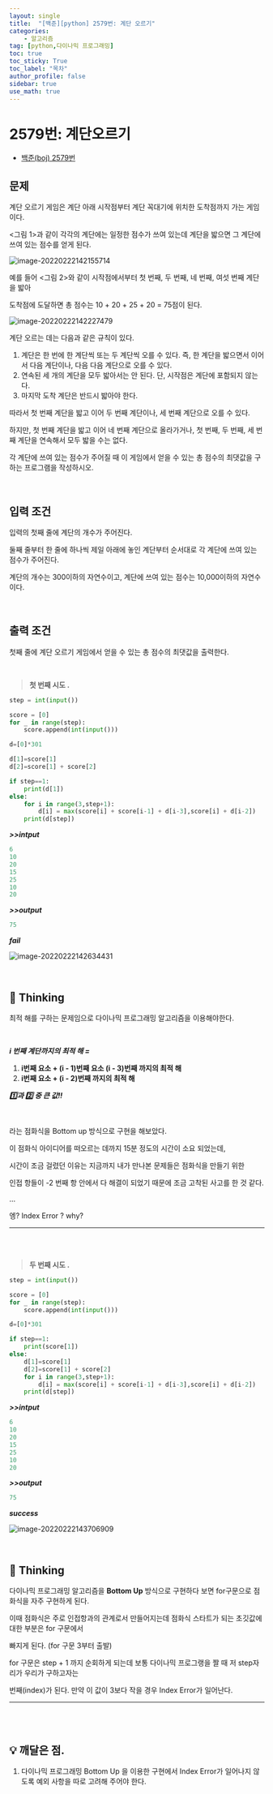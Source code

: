 ```yaml
---
layout: single
title:  "[백준][python] 2579번: 계단 오르기"
categories: 
    - 알고리즘
tag: [python,다이나믹 프로그래밍]
toc: true
toc_sticky: True
toc_label: "목차"
author_profile: false
sidebar: true
use_math: true
---
```


# 2579번: 계단오르기

* [백준(boj) 2579번](https://www.acmicpc.net/problem/2579)

## 문제

계단 오르기 게임은 계단 아래 시작점부터 계단 꼭대기에 위치한 도착점까지 가는 게임이다. 

<그림 1>과 같이 각각의 계단에는 일정한 점수가 쓰여 있는데 계단을 밟으면 그 계단에 쓰여 있는 점수를 얻게 된다.

![image-20220222142155714]({{geunskoo.github.io}}/images/2022-02-22-boj-2579/image-20220222142155714.png)

예를 들어 <그림 2>와 같이 시작점에서부터 첫 번째, 두 번째, 네 번째, 여섯 번째 계단을 밟아

도착점에 도달하면 총 점수는 10 + 20 + 25 + 20 = 75점이 된다.

![image-20220222142227479]({{geunskoo.github.io}}/images/2022-02-22-boj-2579/image-20220222142227479.png)



계단 오르는 데는 다음과 같은 규칙이 있다.

1. 계단은 한 번에 한 계단씩 또는 두 계단씩 오를 수 있다. 즉, 한 계단을 밟으면서 이어서 다음 계단이나, 다음 다음 계단으로 오를 수 있다.
2. 연속된 세 개의 계단을 모두 밟아서는 안 된다. 단, 시작점은 계단에 포함되지 않는다.
3. 마지막 도착 계단은 반드시 밟아야 한다.

따라서 첫 번째 계단을 밟고 이어 두 번째 계단이나, 세 번째 계단으로 오를 수 있다. 

하지만, 첫 번째 계단을 밟고 이어 네 번째 계단으로 올라가거나, 첫 번째, 두 번째, 세 번째 계단을 연속해서 모두 밟을 수는 없다.

각 계단에 쓰여 있는 점수가 주어질 때 이 게임에서 얻을 수 있는 총 점수의 최댓값을 구하는 프로그램을 작성하시오.

<br/>

## 입력 조건

입력의 첫째 줄에 계단의 개수가 주어진다.

둘째 줄부터 한 줄에 하나씩 제일 아래에 놓인 계단부터 순서대로 각 계단에 쓰여 있는 점수가 주어진다. 

계단의 개수는 300이하의 자연수이고, 계단에 쓰여 있는 점수는 10,000이하의 자연수이다.

<br/>

## 출력 조건

첫째 줄에 계단 오르기 게임에서 얻을 수 있는 총 점수의 최댓값을 출력한다.

<br/>

> **첫 번째 시도 .**

```python
step = int(input())

score = [0]
for _ in range(step):
    score.append(int(input()))

d=[0]*301

d[1]=score[1]
d[2]=score[1] + score[2]

if step==1:
    print(d[1])
else:
    for i in range(3,step+1):
        d[i] = max(score[i] + score[i-1] + d[i-3],score[i] + d[i-2])
    print(d[step])

```

 ***>>intput***

```python
6
10
20
15
25
10
20
```

 ***>>output***

```python
75
```

 ***fail***

![image-20220222142634431]({{geunskoo.github.io}}/images/2022-02-22-boj-2579/image-20220222142634431.png)

<br/>

## 🌝 Thinking

최적 해를 구하는 문제임으로 다이나믹 프로그래밍 알고리즘을 이용해야한다.

<br/>

***i 번째 계단까지의 최적 해 =***

1.   **i번째 요소 + (i - 1)번째 요소 (i - 3)번째 까지의 최적 해**
2.   **i번째 요소 + (i - 2)번째 까지의 최적 해**

***1️⃣과 2️⃣ 중 큰 값!!***

<br/>

라는 점화식을 Bottom up 방식으로 구현을 해보았다.

이 점화식 아이디어를 떠오르는 데까지 15분 정도의 시간이 소요 되었는데,

시간이 조금 걸렸던 이유는 지금까지 내가 만나본 문제들은 점화식을 만들기 위한

인접 항들이 -2 번째 항 안에서 다 해결이 되었기 때문에 조금 고착된 사고를 한 것 같다.

...

엥? Index Error ? why?

***

<br/>

<br/>

> **두 번째 시도 .**

```python
step = int(input())

score = [0]
for _ in range(step):
    score.append(int(input()))

d=[0]*301

if step==1:
    print(score[1])
else:
    d[1]=score[1]
    d[2]=score[1] + score[2]
    for i in range(3,step+1):
        d[i] = max(score[i] + score[i-1] + d[i-3],score[i] + d[i-2])
    print(d[step])

```

 ***>>intput***

```python
6
10
20
15
25
10
20
```

 ***>>output***

```python
75
```

 ***success***

![image-20220222143706909]({{geunskoo.github.io}}/images/2022-02-22-boj-2579/image-20220222143706909.png)

<br/>

## 🌝 Thinking

다이나믹 프로그래밍 알고리즘을 **Bottom Up** 방식으로 구현하다 보면 for구문으로 점화식을 자주 구현하게 된다. 

이때 점화식은 주로 인접항과의 관계로서 만들어지는데 점화식 스타트가 되는 초깃값에 대한 부분은 for 구문에서

빠지게 된다. (for 구문 3부터 출발)

for 구문은 step  + 1 까지 순회하게 되는데 보통 다이나믹 프로그랭을 짤 때 저 step자리가 우리가 구하고자는 

번째(index)가 된다. 만약 이 값이 3보다 작을 경우 Index Error가 일어난다. 

---

<br/>

<br/>

## 💡 깨달은 점.

1. 다이나믹 프로그래밍 Bottom Up 을 이용한 구현에서 Index Error가 일어나지 않도록 예외 사항을 따로 고려해 주어야 한다.

